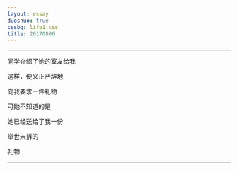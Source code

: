 ```yaml
---
layout: essay
duoshuo: true
cssbg: life1.css
title: 20170806
---
```


----------

同学介绍了她的室友给我

这样，便义正严辞地

向我要求一件礼物

可她不知道的是

她已经送给了我一份

举世未拆的

礼物 



---------
